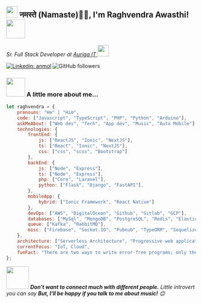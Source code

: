 <h2><img src="https://emojis.slackmojis.com/emojis/images/1531849430/4246/blob-sunglasses.gif?1531849430" width="30"/> नमस्ते (Namaste)🙏🏻, I'm Raghvendra Awasthi! <img src="https://media.giphy.com/media/12oufCB0MyZ1Go/giphy.gif" width="50"></h2>
<p><em>Sr. Full Stack Developer at <a href="https://biz4group.com">Auriga IT
</a><img src="https://media.giphy.com/media/WUlplcMpOCEmTGBtBW/giphy.gif" width="30"> 
</em></p>

[![Linkedin: anmol](https://img.shields.io/badge/-Raghvendra-blue?style=flat-square&logo=Linkedin&logoColor=white&link=www.linkedin.com/in/raghvendra-awasthi-038758aa)](www.linkedin.com/in/raghavendra-awasthi-038758aa/)
![GitHub followers](https://img.shields.io/github/followers/rawasthi231?label=Follow&style=social)


### <img src="https://media.giphy.com/media/VgCDAzcKvsR6OM0uWg/giphy.gif" width="50"> A little more about me...  

```javascript
let raghvendra = {
    pronouns: "He" | "Him",
    code: ["Javascript", "TypeScript", "PHP", "Python", "Arduino"],
    askMeAbout: ["Web dev", "Tech", "App dev", "Music", "Auto Mobile"],
    technologies: {
        frontEnd: {
            js: ["ReactJS", "Ionic", "NextJS"],
            ts: ["React", "Ionic", "NextJS"],
            css: ["css", "scss", "Bootstrap"]
        },
        backEnd: {
            js: ["Node", "Express"],
            ts: ["Node", "Express"],
            php: ["Core", "Laravel"],
            python: ["Flask", "Django", "FastAPI"],
        },
        mobileApp: {
            hybrid: ["Ionic Framework", "React Native"]
        },
        devOps: ["AWS", "DigitalOcean", "Github", "Gitlab", "GCP"],
        databases: ["MySql", "MongoDB", "PostgreSQL", "Redis", "ElasticSearch", "InfluxDB"],
        queue: ["Kafka", "RabbitMQ"],
        misc: ["Firebase", "Socket.IO", "Pubnub", "TypeORM", "Sequelize"]
    },
    architecture: ["Serverless Architecture", "Progressive web applications", "Single page applications", "Server side applications"],
    currentFocus: "IoT, Cloud",
    funFact: "There are two ways to write error-free programs; only the third one works"
};
```

<img src="https://media.giphy.com/media/LnQjpWaON8nhr21vNW/giphy.gif" width="60"> <em><b>Don't want to connect much with different people.</b> Little introvert you can say <b>But, I'll be happy if you talk to me about music!</b> 😊</em>
